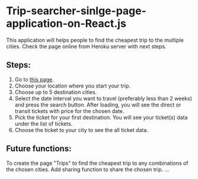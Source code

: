 # Trip-searcher-sinlge-page-application-on-React.js
This application will helps people to find the cheapest trip to the multiple cities.
Check the page online from Heroku server with next steps.

## Steps:
1) Go to [this page](https://fareflyer.herokuapp.com/).
2) Choose your location where you start your trip.
3) Choose up to 5 destination cities.
4) Select the date interval you want to travel (preferably less than 2 weeks) and press the search button.
After loading, you will see the direct or transit tickets with price for the chosen date. 
5) Pick the ticket for your first destination.
You will see your ticket(s) data under the list of tickets.
6) Choose the ticket to your city to see the all ticket data.

## Future functions:
To create the page "Trips" to find the cheapest trip to any combinations of the chosen cities.
Add sharing function to share the chosen trip.
...

